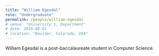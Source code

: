 ```yaml
---
title: "William Egesdal"
role: "Undergraduate"
permalink: /people/william-egesdal
# venue: "University 1, Department"
# date: 2016-08-01
# location: "Boulder, Colorado, USA"
---
```


William Egesdal is a post-baccalaureate student in Computer Science.